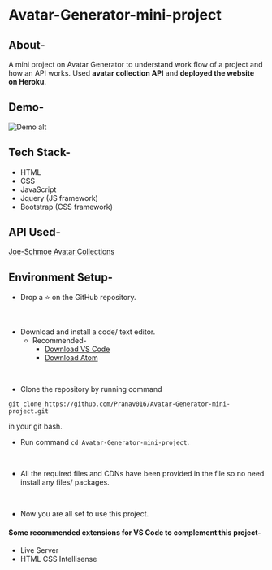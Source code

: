 # Avatar-Generator-mini-project

## About-
A mini project on Avatar Generator to understand work flow of a project and how an API works. Used **avatar collection API** and **deployed the website on Heroku**.

## Demo-
![Demo alt](demo/demo.gif)

## Tech Stack-
- HTML
- CSS
- JavaScript
- Jquery (JS framework)
- Bootstrap (CSS framework)

## API Used-
[Joe-Schmoe Avatar Collections](https://joeschmoe.io/)

## Environment Setup-

* Drop a :star: on the GitHub repository.
<br/>

* Download and install a code/ text editor.
    - Recommended-
        - [Download VS Code](https://code.visualstudio.com/download)
        - [Download Atom](https://atom.io/)
<br/>

* Clone the repository by running command
```
git clone https://github.com/Pranav016/Avatar-Generator-mini-project.git
```
in your git bash.
<br/>

* Run command `cd Avatar-Generator-mini-project`.
<br/>

* All the required files and CDNs have been provided in the file so no need install any files/ packages.
<br/>

* Now you are all set to use this project.

#### Some recommended extensions for VS Code to complement this project-
- Live Server
- HTML CSS Intellisense
